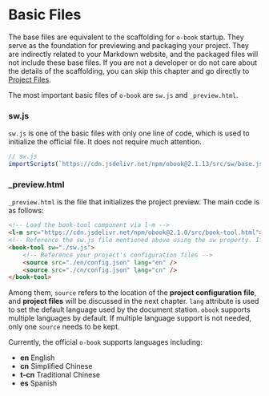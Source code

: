 # Basic Files

The base files are equivalent to the scaffolding for `o-book` startup. They serve as the foundation for previewing and packaging your project. They are indirectly related to your Markdown website, and the packaged files will not include these base files. If you are not a developer or do not care about the details of the scaffolding, you can skip this chapter and go directly to [Project Files](./project-docs.md).

The most important basic files of `o-book` are `sw.js` and `_preview.html`.

### sw.js

`sw.js` is one of the basic files with only one line of code, which is used to initialize the official file. It does not require much attention.

```javascript
// sw.js
importScripts(`https://cdn.jsdelivr.net/npm/obook@2.1.13/src/sw/base.js`);
```

### _preview.html

`_preview.html` is the file that initializes the project preview. The main code is as follows:

```html
<!-- Load the book-tool component via l-m -->
<l-m src="https://cdn.jsdelivr.net/npm/obook@2.1.0/src/book-tool.html"></l-m>
<!-- Reference the sw.js file mentioned above using the sw property. If the name of sw.js is changed, it should be updated here as well. -->
<book-tool sw="./sw.js">
    <!-- Reference your project's configuration files -->
    <source src="./en/config.json" lang="en" />
    <source src="./cn/config.json" lang="cn" />
</book-tool>
```

Among them, `source` refers to the location of the **project configuration file**, and **project files** will be discussed in the next chapter. `lang` attribute is used to set the default language used by the document station. `obook` supports multiple languages by default. If multiple language support is not needed, only one `source` needs to be kept.

Currently, the official `o-book` supports languages including:

- **en** English
- **cn** Simplified Chinese
- **t-cn** Traditional Chinese
- **es** Spanish

